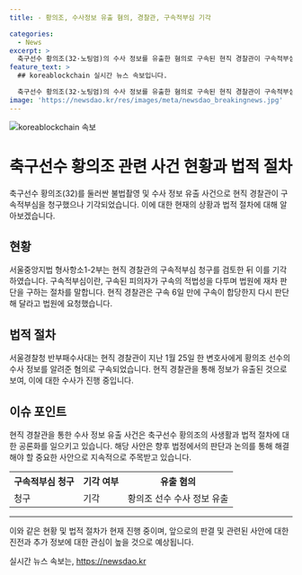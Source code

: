 ```yaml
---
title: - 황의조, 수사정보 유출 혐의, 경찰관, 구속적부심 기각

categories:
  - News
excerpt: >
  축구선수 황의조(32·노팅엄)의 수사 정보를 유출한 혐의로 구속된 현직 경찰관이 구속적부심을 청구했으나 기각됐다. A경감은 사이버수사대에서 근무하던 과정에서 황씨의 수사 정보를 변호사에게 알려준 혐의를 받고 있으며, 황씨 측은 한 브로커가 수사 무마를 요구하며 정보를 전달했다고 주장했다. 사이버수사대는 A씨를 공무상비밀누설 혐의로 구속해 지검에 송치했으며, 변호사가 직접 정보를 전달하진 않았으나 A경감을 통해 유출되었다고 결론 내렸다. 경찰의 무리한 행동과 정보유출에 대한 논란이 계속되고 있다. [150자]
feature_text: >
  ## koreablockchain 실시간 뉴스 속보입니다.

  축구선수 황의조(32·노팅엄)의 수사 정보를 유출한 혐의로 구속된 현직 경찰관이 구속적부심을 청구했으나 기각됐다. A경감은 사이버수사대에서 근무하던 과정에서 황씨의 수사 정보를 변호사에게 알려준 혐의를 받고 있으며, 황씨 측은 한 브로커가 수사 무마를 요구하며 정보를 전달했다고 주장했다. 사이버수사대는 A씨를 공무상비밀누설 혐의로 구속해 지검에 송치했으며, 변호사가 직접 정보를 전달하진 않았으나 A경감을 통해 유출되었다고 결론 내렸다. 경찰의 무리한 행동과 정보유출에 대한 논란이 계속되고 있다. [150자]
image: 'https://newsdao.kr/res/images/meta/newsdao_breakingnews.jpg'
---
```


<p><img src="https://newsdao.kr/res/images/meta/newsdao_breakingnews.jpg" alt="koreablockchain 속보" /></p>

<h1>축구선수 황의조 관련 사건 현황과 법적 절차</h1>

<p data-ke-size="size16">축구선수 황의조(32)를 둘러싼 불법촬영 및 수사 정보 유출 사건으로 현직 경찰관이 구속적부심을 청구했으나 기각되었습니다. 이에 대한 현재의 상황과 법적 절차에 대해 알아보겠습니다.</p>

<h2 data-ke-size="size26">현황</h2>

<p data-ke-size="size16">서울중앙지법 형사항소1-2부는 현직 경찰관의 구속적부심 청구를 검토한 뒤 이를 기각하였습니다. 구속적부심이란, 구속된 피의자가 구속의 적법성을 다투며 법원에 재차 판단을 구하는 절차를 말합니다. 현직 경찰관은 구속 6일 만에 구속이 합당한지 다시 판단해 달라고 법원에 요청했습니다.</p>

<h2 data-ke-size="size26">법적 절차</h2>

<p data-ke-size="size16">서울경찰청 반부패수사대는 현직 경찰관이 지난 1월 25일 한 변호사에게 황의조 선수의 수사 정보를 알려준 혐의로 구속되었습니다. 현직 경찰관을 통해 정보가 유출된 것으로 보여, 이에 대한 수사가 진행 중입니다.</p>

<h2 data-ke-size="size26">이슈 포인트</h2>

<p data-ke-size="size16">현직 경찰관을 통한 수사 정보 유출 사건은 축구선수 황의조의 사생활과 법적 절차에 대한 공론화를 일으키고 있습니다. 해당 사안은 향후 법정에서의 판단과 논의를 통해 해결해야 할 중요한 사안으로 지속적으로 주목받고 있습니다.</p>

<table>
  <tr>
    <th>구속적부심 청구</th>
    <th>기각 여부</th>
    <th>유출 혐의</th>
  </tr>
  <tr>
    <td>청구</td>
    <td>기각</td>
    <td>황의조 선수 수사 정보 유출</td>
  </tr>
</table>

<hr>

<p data-ke-size="size16">이와 같은 현황 및 법적 절차가 현재 진행 중이며, 앞으로의 판결 및 관련된 사안에 대한 진전과 추가 정보에 대한 관심이 높을 것으로 예상됩니다.</p>
실시간 뉴스 속보는, <a href="https://newsdao.kr" rel="dofollow">https://newsdao.kr</a>


